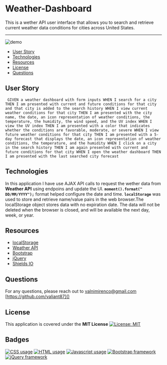 # Weather-Dashboard

This is a wether API user interface that allows you to search and retrieve current weather data conditions for cities across United States.

---

![demo]()

- [User Story](#User-Story)
- [Technologies](#Technologies)
- [Resources](#Resources)
- [License](#License)
- [Questions](#Questions)

## User Story

` GIVEN a weather dashboard with form inputs WHEN I search for a city THEN I am presented with current and future conditions for that city and that city is added to the search history WHEN I view current weather conditions for that city THEN I am presented with the city name, the date, an icon representation of weather conditions, the temperature, the humidity, the wind speed, and the UV index WHEN I view the UV index THEN I am presented with a color that indicates whether the conditions are favorable, moderate, or severe WHEN I view future weather conditions for that city THEN I am presented with a 5-day forecast that displays the date, an icon representation of weather conditions, the temperature, and the humidity WHEN I click on a city in the search history THEN I am again presented with current and future conditions for that city WHEN I open the weather dashboard THEN I am presented with the last searched city forecast`

## Technologies

In this application I have use AJAX API calls to request the wether data from **Weather API** using endpoins and update the UI.
**`moment().format(" DD/MM/YYYY");`** format helped configure the date and time.
**`localStorage`** was used to store and retrieve name/value pairs in the web browser.The localStorage object stores data with no expiration date. The data will not be deleted when the browser is closed, and will be available the next day, week, or year.

## Resources

- [localStorage](https://www.w3schools.com/jsref/prop_win_localstorage.asp)
- [Weather API](https://openweathermap.org/api)
- [Bootstrap](https://getbootstrap.com/)
- [jQuery](https://api.jquery.com/)
- [Shields IO](https://shields.io/)

## Questions

For any questions, please reach out to [valnimirenco@gmail.com]()
[https://github.com/valiant87]()

## License

This application is covered under the **MIT License**
[![License: MIT](https://img.shields.io/badge/License-MIT-yellow.svg)](https://opensource.org/licenses/MIT)

## Badges

<a href="https://img.shields.io/badge/CSS-7.0%25-purple"><img alt="CSS usage" src="https://img.shields.io/badge/CSS-7.0%25-purple"></a> <a href="https://img.shields.io/badge/HTML-34.3%25-red"><img alt="HTML usage" src="https://img.shields.io/badge/HTML-34.3%25-red"></a> <a href="https://img.shields.io/badge/JavaScript-58.7%25-yellow"><img alt="Javascript usage" src="https://img.shields.io/badge/JavaScript-58.7%25-yellow"></a> <a href="https://img.shields.io/badge/Frameworks-Bootstrap-blue"><img alt="Bootstrap framework" src="https://img.shields.io/badge/Frameworks-Bootstrap-blue"></a> <a href="https://img.shields.io/badge/Frameworks-jQuery-blue"><img alt="jQuery framework" src="https://img.shields.io/badge/Frameworks-jQuery-blue"></a>
